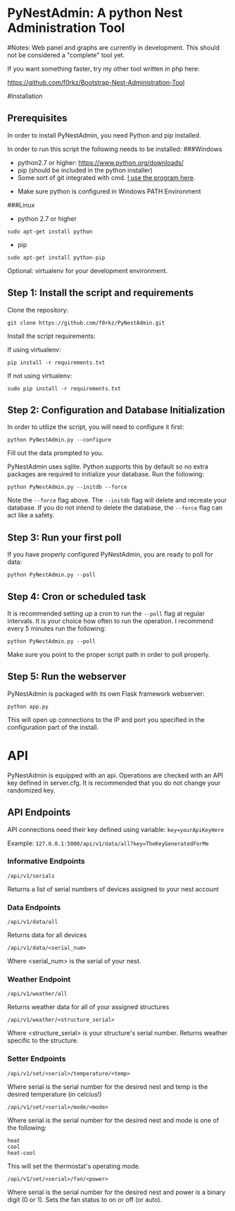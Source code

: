 # PyNestAdmin: A python Nest Administration Tool

#Notes:
Web panel and graphs are currently in development. This should not be considered a "complete" tool yet.

If you want something faster, try my other tool written in php here:

https://github.com/f0rkz/Bootstrap-Nest-Administration-Tool

#Installation

## Prerequisites

In order to install PyNestAdmin, you need Python and pip installed.

In order to run this script the following needs to be installed:
###Windows
 - python2.7 or higher: https://www.python.org/downloads/
 - pip (should be included in the python installer)
 - Some sort of git integrated with cmd. [I use the program here](https://git-scm.com/download/win).

* Make sure python is configured in Windows PATH Environment

###Linux
 - python 2.7 or higher

`sudo apt-get install python`

 - pip

`sudo apt-get install python-pip`

Optional: virtualenv for your development environment.

## Step 1: Install the script and requirements

Clone the repository:

    git clone https://github.com/f0rkz/PyNestAdmin.git

Install the script requirements:

If using virtualenv:

    pip install -r requirements.txt

If not using virtualenv:

    sudo pip install -r requirements.txt

## Step 2: Configuration and Database Initialization

In order to utilize the script, you will need to configure it first:

    python PyNestAdmin.py --configure

Fill out the data prompted to you.

PyNestAdmin uses sqlite. Python supports this by default so no extra packages are required
to initialize your database. Run the following:

    python PyNestAdmin.py --initdb --force

Note the `--force` flag above. The `--initdb` flag will delete and recreate your database.
If you do not intend to delete the database, the `--force` flag can act like a safety.

## Step 3: Run your first poll

If you have properly configured PyNestAdmin, you are ready to poll for data:

    python PyNestAdmin.py --poll

## Step 4: Cron or scheduled task

It is recommended setting up a cron to run the `--poll` flag at regular intervals.
It is your choice how often to run the operation. I recommend every 5 minutes run the following:

    python PyNestAdmin.py --poll

Make sure you point to the proper script path in order to poll properly.

## Step 5: Run the webserver

PyNestAdmin is packaged with its own Flask framework webserver:

    python app.py

This will open up connections to the IP and port you specified in the configuration part of the install.

# API

PyNestAdmin is equipped with an api. Operations are checked with an API key defined in server.cfg.
It is recommended that you do not change your randomized key.

## API Endpoints

API connections need their key defined using variable: `key=yourApiKeyHere`

Example: `127.0.0.1:5000/api/v1/data/all?key=TheKeyGeneratedForMe`

### Informative Endpoints
    /api/v1/serials
Returns a list of serial numbers of devices assigned to your nest account

### Data Endpoints
    /api/v1/data/all
Returns data for all devices

    /api/v1/data/<serial_num>
Where <serial_num> is the serial of your nest.

### Weather Endpoint
    /api/v1/weather/all
Returns weather data for all of your assigned structures

    /api/v1/weather/<structure_serial>
Where <structure_serial> is your structure's serial number. Returns weather specific to the structure.

### Setter Endpoints
    /api/v1/set/<serial>/temperature/<temp>
Where serial is the serial number for the desired nest and temp is the desired temperature (in celcius!)

    /api/v1/set/<serial>/mode/<mode>
Where serial is the serial number for the desired nest and mode is one of the following:

    heat
    cool
    heat-cool

This will set the thermostat's operating mode.

    /api/v1/set/<serial>/fan/<power>
Where serial is the serial number for the desired nest and power is a binary digit (0 or 1).
Sets the fan status to on or off (or auto).